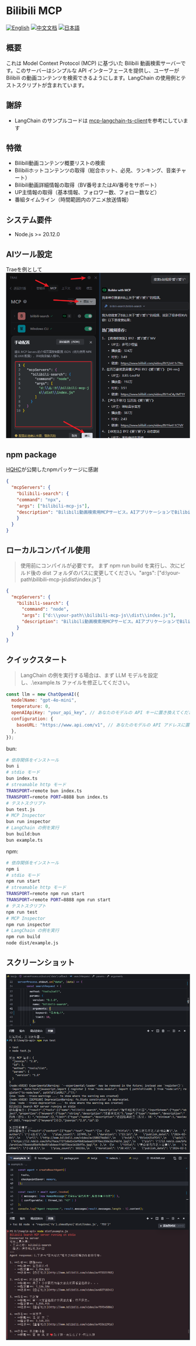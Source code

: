 # Bilibili MCP

[![English](https://img.shields.io/badge/English-Click-yellow)](README-en.md)
[![中文文档](https://img.shields.io/badge/中文文档-点击查看-orange)](README.md)
[![日本語](https://img.shields.io/badge/日本語-クリック-青)](README-ja.md)

## 概要
これは Model Context Protocol (MCP) に基づいた Bilibili 動画検索サーバーです。このサーバーはシンプルな API インターフェースを提供し、ユーザーが Bilibili の動画コンテンツを検索できるようにします。LangChain の使用例とテストスクリプトが含まれています。

## 謝辞
- LangChain のサンプルコードは [mcp-langchain-ts-client](https://github.com/isaacwasserman/mcp-langchain-ts-client)を参考にしています

## 特徴
- Bilibili動画コンテンツ概要リストの検索
- Bilibiliホットコンテンツの取得（総合ホット、必見、ランキング、音楽チャート）
- Bilibili動画詳細情報の取得（BV番号またはAV番号をサポート）
- UP主情報の取得（基本情報、フォロワー数、フォロー数など）
- 番組タイムライン（時間範囲内のアニメ放送情報）

## システム要件
- Node.js >= 20.12.0
## AIツール設定
Traeを例として
![](./imgs/config.png)

## npm package
[HQHC](https://github.com/HQHC)が公開したnpmパッケージに感謝
```json
{
  "mcpServers": {
    "bilibili-search": {
    "command": "npx",
    "args": ["bilibili-mcp-js"],
    "description": "Bilibili動画検索用MCPサービス。AIアプリケーションでBilibiliの動画コンテンツを検索できます。"
    }
  }
}
```

## ローカルコンパイル使用
>使用前にコンパイルが必要です。
まず npm run build を実行し、次にビルド後の dist フォルダのパスに変更してください。"args": ["d:\\your-path\\bilibili-mcp-js\\dist\\index.js"] 
```json
{
  "mcpServers": {
    "bilibili-search": {
      "command": "node",
      "args": ["d:\\your-path\\bilibili-mcp-js\\dist\\index.js"],
      "description": "Bilibili動画検索用MCPサービス。AIアプリケーションでBilibiliの動画コンテンツを検索できます。"
    }
  }
}
```

## クイックスタート
> LangChain の例を実行する場合は、まず LLM モデルを設定し、.\example.ts ファイルを修正してください。
```javascript
const llm = new ChatOpenAI({
  modelName: "gpt-4o-mini",
  temperature: 0,
  openAIApiKey: "your_api_key", // あなたのモデルの API キーに置き換えてください
  configuration: {
    baseURL: "https://www.api.com/v1", // あなたのモデルの API アドレスに置き換えてください
  },
});
```

bun:

```bash
# 依存関係をインストール
bun i
# stdio モード
bun index.ts
# streamable http モード
TRANSPORT=remote bun index.ts
TRANSPORT=remote PORT=8888 bun index.ts
# テストスクリプト
bun test.js
# MCP Inspector
bun run inspector
# LangChain の例を実行
bun build:bun
bun example.ts
```

npm:

```bash
# 依存関係をインストール
npm i
# stdio モード
npm run start
# streamable http モード
TRANSPORT=remote npm run start
TRANSPORT=remote PORT=8888 npm run start
# テストスクリプト
npm run test
# MCP Inspector
npm run inspector
# LangChain の例を実行
npm run build
node dist/example.js
```

## スクリーンショット
![](./imgs/test-01.png)
![](./imgs/test-02.png)

